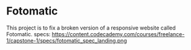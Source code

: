 # Fotomatic

This project is to fix a broken version of a responsive website called Fotomatic.
specs: https://content.codecademy.com/courses/freelance-1/capstone-1/specs/fotomatic_spec_landing.png
